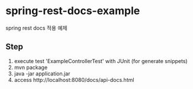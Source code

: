 # spring-rest-docs-example
spring rest docs 적용 예제

## Step
1. execute test 'ExampleControllerTest' with JUnit (for generate snippets)
2. mvn package
3. java -jar application.jar
4. access http://localhost:8080/docs/api-docs.html
